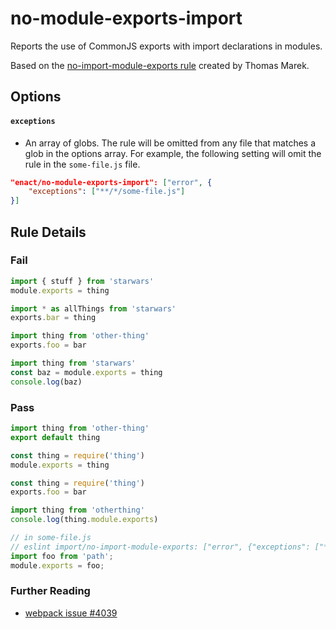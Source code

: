 # no-module-exports-import

Reports the use of CommonJS exports with import declarations in modules.

Based on the [no-import-module-exports rule](https://github.com/benmosher/eslint-plugin-import/pull/804) created by Thomas Marek.

## Options

#### `exceptions`
 - An array of globs. The rule will be omitted from any file that matches a glob
   in the options array. For example, the following setting will omit the rule
   in the `some-file.js` file.

```json
"enact/no-module-exports-import": ["error", {
    "exceptions": ["**/*/some-file.js"]
}]
```

## Rule Details

### Fail

```js
import { stuff } from 'starwars'
module.exports = thing

import * as allThings from 'starwars'
exports.bar = thing

import thing from 'other-thing'
exports.foo = bar

import thing from 'starwars'
const baz = module.exports = thing
console.log(baz)
```

### Pass

```js
import thing from 'other-thing'
export default thing

const thing = require('thing')
module.exports = thing

const thing = require('thing')
exports.foo = bar

import thing from 'otherthing'
console.log(thing.module.exports)

// in some-file.js
// eslint import/no-import-module-exports: ["error", {"exceptions": ["**/*/some-file.js"]}]
import foo from 'path';
module.exports = foo;
```

### Further Reading
 - [webpack issue #4039](https://github.com/webpack/webpack/issues/4039)
